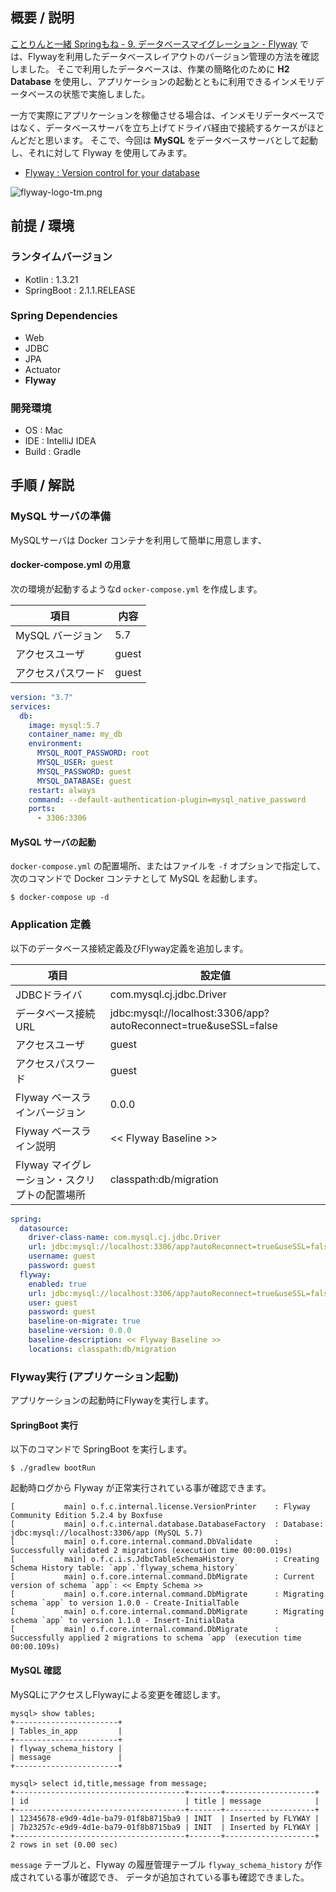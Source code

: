 ## 概要 / 説明
[ことりんと一緒 Springもね - 9. データベースマイグレーション - Flyway](https://qiita.com/shinyay/items/95934e221d7372aca394) では、Flywayを利用したデータベースレイアウトのバージョン管理の方法を確認しました。
そこで利用したデータベースは、作業の簡略化のために **H2 Database** を使用し、アプリケーションの起動とともに利用できるインメモリデータベースの状態で実施しました。

一方で実際にアプリケーションを稼働させる場合は、インメモリデータベースではなく、データベースサーバを立ち上げてドライバ経由で接続するケースがほとんどだと思います。
そこで、今回は **MySQL** をデータベースサーバとして起動し、それに対して Flyway を使用してみます。

- [Flyway : Version control for your database](https://flywaydb.org)

![flyway-logo-tm.png](https://qiita-image-store.s3.amazonaws.com/0/127983/1ed5fa50-10d5-7c2b-3c11-5a4cace86bbf.png)


## 前提 / 環境
### ランタイムバージョン
- Kotlin : 1.3.21
- SpringBoot : 2.1.1.RELEASE

### Spring Dependencies
- Web
- JDBC
- JPA
- Actuator
- **Flyway**

### 開発環境
- OS : Mac
- IDE : IntelliJ IDEA
- Build : Gradle

## 手順 / 解説
### MySQL サーバの準備
MySQLサーバは Docker コンテナを利用して簡単に用意します、

#### docker-compose.yml の用意
次の環境が起動するようなd `ocker-compose.yml` を作成します。

|項目|内容|
|---|----|
|MySQL バージョン|5.7|
|アクセスユーザ|guest|
|アクセスパスワード|guest|

```yaml
version: "3.7"
services:
  db:
    image: mysql:5.7
    container_name: my_db
    environment:
      MYSQL_ROOT_PASSWORD: root
      MYSQL_USER: guest
      MYSQL_PASSWORD: guest
      MYSQL_DATABASE: guest
    restart: always
    command: --default-authentication-plugin=mysql_native_password
    ports:
      - 3306:3306
```

#### MySQL サーバの起動
`docker-compose.yml` の配置場所、またはファイルを `-f` オプションで指定して、次のコマンドで Docker コンテナとして MySQL を起動します。

```
$ docker-compose up -d
```

### Application 定義

以下のデータベース接続定義及びFlyway定義を追加します。

|項目|設定値|
|---|----|
|JDBCドライバ|com.mysql.cj.jdbc.Driver|
|データベース接続URL|jdbc:mysql://localhost:3306/app?autoReconnect=true&useSSL=false|
|アクセスユーザ|guest|
|アクセスパスワード|guest|
|Flyway ベースラインバージョン|0.0.0|
|Flyway ベースライン説明|<< Flyway Baseline >>|
|Flyway マイグレーション・スクリプトの配置場所|classpath:db/migration|

```yaml
spring:
  datasource:
    driver-class-name: com.mysql.cj.jdbc.Driver
    url: jdbc:mysql://localhost:3306/app?autoReconnect=true&useSSL=false
    username: guest
    password: guest
  flyway:
    enabled: true
    url: jdbc:mysql://localhost:3306/app?autoReconnect=true&useSSL=false
    user: guest
    password: guest
    baseline-on-migrate: true
    baseline-version: 0.0.0
    baseline-description: << Flyway Baseline >>
    locations: classpath:db/migration
```

### Flyway実行 (アプリケーション起動)
アプリケーションの起動時にFlywayを実行します。

#### SpringBoot 実行
以下のコマンドで SpringBoot を実行します。

```
$ ./gradlew bootRun
```

起動時ログから Flyway が正常実行されている事が確認できます。

```
[           main] o.f.c.internal.license.VersionPrinter    : Flyway Community Edition 5.2.4 by Boxfuse
[           main] o.f.c.internal.database.DatabaseFactory  : Database: jdbc:mysql://localhost:3306/app (MySQL 5.7)
[           main] o.f.core.internal.command.DbValidate     : Successfully validated 2 migrations (execution time 00:00.019s)
[           main] o.f.c.i.s.JdbcTableSchemaHistory         : Creating Schema History table: `app`.`flyway_schema_history`
[           main] o.f.core.internal.command.DbMigrate      : Current version of schema `app`: << Empty Schema >>
[           main] o.f.core.internal.command.DbMigrate      : Migrating schema `app` to version 1.0.0 - Create-InitialTable
[           main] o.f.core.internal.command.DbMigrate      : Migrating schema `app` to version 1.1.0 - Insert-InitialData
[           main] o.f.core.internal.command.DbMigrate      : Successfully applied 2 migrations to schema `app` (execution time 00:00.109s)
```

#### MySQL 確認
MySQLにアクセスしFlywayによる変更を確認します。

```
mysql> show tables;
+-----------------------+
| Tables_in_app         |
+-----------------------+
| flyway_schema_history |
| message               |
+-----------------------+
```

```
mysql> select id,title,message from message;
+--------------------------------------+-------+--------------------+
| id                                   | title | message            |
+--------------------------------------+-------+--------------------+
| 12345678-e9d9-4d1e-ba79-01f8b8715ba9 | INIT  | Inserted by FLYWAY |
| 7b23257c-e9d9-4d1e-ba79-01f8b8715ba9 | INIT  | Inserted by FLYWAY |
+--------------------------------------+-------+--------------------+
2 rows in set (0.00 sec)
```

`message` テーブルと、Flyway の履歴管理テーブル `flyway_schema_history` が作成されている事が確認でき、
データが追加されている事も確認できました。